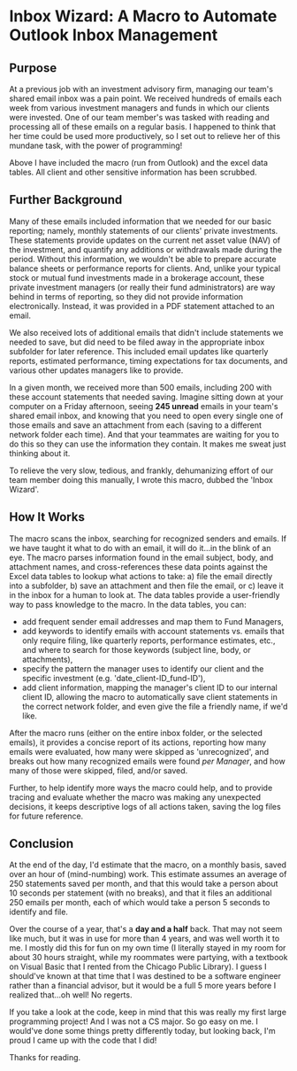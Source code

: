 # Inbox Wizard: A Macro to Automate Outlook Inbox Management

## Purpose

At a previous job with an investment advisory firm, managing our team's shared
email inbox was a pain point. We received hundreds of emails each week from
various investment managers and funds in which our clients were invested.
One of our team member's was tasked with reading and processing all of these
emails on a regular basis. I happened to think that her time could be used more
productively, so I set out to relieve her of this mundane task, with the power
of programming!

Above I have included the macro (run from Outlook) and the excel data tables.
All client and other sensitive information has been scrubbed.

## Further Background

Many of these emails included information that we needed for our basic
reporting; namely, monthly statements of our clients' private investments. These
statements provide updates on the current net asset value (NAV) of the investment,
and quantify any additions or withdrawals made during the period.
Without this information, we wouldn't be able to prepare accurate balance sheets
or performance reports for clients. And, unlike your typical stock or mutual fund
investments made in a brokerage account, these private investment managers (or
really their fund administrators) are way
behind in terms of reporting, so they did not provide information electronically.
Instead, it was provided in a PDF statement attached to an email.

We also received lots of additional emails that didn't include statements we
needed to save, but did need to be filed away in the appropriate
inbox subfolder for later reference. This included email updates like quarterly
reports, estimated performance, timing expectations for tax documents, and various
other updates managers like to provide.

In a given month, we received more than 500 emails, including 200 with these
account statements that needed saving. Imagine sitting
down at your computer on a Friday afternoon, seeing **245 unread** emails in your
team's shared email inbox, and knowing that you need to open every single one 
of those emails and save an attachment from each (saving to a different
network folder each time). And that your teammates are waiting for you to do this
so they can use the information they contain. It makes me sweat just thinking about it.

To relieve the very slow, tedious, and frankly, dehumanizing effort of our team
member doing this manually, I wrote this macro, dubbed the 'Inbox Wizard'.

## How It Works

The macro scans the inbox, searching for recognized senders and emails. If we have
taught it what to do with an email, it will do it...in the blink of an eye.
The macro parses information found in the email subject, body, and attachment names,
and cross-references these data points against the Excel data tables to lookup what
actions to take: a) file the email directly into a subfolder, b) save an attachment
and then file the email, or c) leave it in the inbox for a human to look at.
The data tables provide a user-friendly way to pass knowledge to the macro. In the
data tables, you can:

<ul>
    <li>add frequent sender email addresses and map them to Fund Managers,</li>
    <li>add keywords to identify emails with account statements vs. emails 
    that only require filing, like quarterly reports, performance estimates, etc.,
    and where to search for those keywords (subject line, body, or attachments),</li>
    <li>specify the pattern the manager uses to identify our client
    and the specific investment (e.g. 'date_client-ID_fund-ID'),</li>
    <li>add client information, mapping the manager's client ID to our internal
    client ID, allowing the macro to automatically save client statements in the
    correct network folder, and even give the file a friendly name, if we'd like.</li>
</ul>

After the macro runs (either on the entire inbox folder, or the selected emails),
it provides a concise report of its actions, reporting how many emails were evaluated,
how many were skipped as 'unrecognized', and breaks out how many recognized
emails were found *per Manager*, and how many of those were skipped, filed, and/or saved.

Further, to help identify more ways the macro could help, and to provide tracing
and evaluate whether the macro was making any unexpected decisions, it keeps
descriptive logs of all actions taken, saving the log files for future reference.

## Conclusion

At the end of the day, I'd estimate that the macro, on a monthly basis, saved
over an hour of (mind-numbing) work. This estimate assumes an average of 250
statements saved per month, and that this would take a person about 10 seconds per
statement (with no breaks), and that it files an additional 250 emails per month, each of which would
take a person 5 seconds to identify and file.

Over the course of a year, that's a **day and a half** back. That may not seem like
much, but it was in use for more than 4 years, and was well worth it to me.
I mostly did this for fun on my own time (I literally stayed in my room for about 30
hours straight, while my roommates were partying, with a textbook on Visual Basic
that I rented from the Chicago Public Library). I guess I should've known at that time that I
was destined to be a software engineer rather than a financial advisor, but it 
would be a full 5 more years before I realized that...oh well! No regerts.

If you take a look at the code, keep in mind that this was really my first large
programming project! And I was not a CS major. So go easy on me. I would've done
some things pretty differently today, but looking back, I'm proud I came up with
the code that I did!

Thanks for reading.
